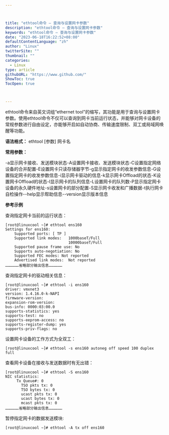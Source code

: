 ```yaml
---



title: "ethtool命令 – 查询与设置网卡参数"
description: "ethtool命令 – 查询与设置网卡参数"
keywords: "ethtool命令 – 查询与设置网卡参数"
date: "2023-06-18T16:22:52+08:00"
defaultContentLanguage: "zh"
author: "Linux"
twitterSite: ""
thumbnail: ""
categories:
  - Linux
type: article
githubURL: "https://www.github.com/"
ShowToc: true
TocOpen: true



---
```


ethtool命令来自英文词组“ethernet tool”的缩写，其功能是用于查询与设置网卡参数。使用ethtool命令不仅可以查询到网卡当前运行状态，并能够对网卡设备的常规参数进行自由设定，亦能够开启如自动协商、传输速度限制、双工或局域网唤醒等功能。

**语法格式：** ethtool [参数] 网卡名

**常用参数：**

-a显示网卡接收、发送模块状态-A设置网卡接收、发送模块状态-C设置指定网络设备的合并配置-E设置网卡只读存储器字节-g显示指定网卡的收发参数信息-G设置指定网卡的收发参数信息-i显示网卡驱动的信息-k显示网卡Offload的状态-K设置网卡Offload的状态-I显示网卡的队列信息-L设置网卡的队列数-P显示指定网卡设备的永久硬件地址-s设置网卡的部分配置-S显示网卡收发和广播数据-t执行网卡自检操作--help显示帮助信息--version显示版本信息

**参考示例**

查询指定网卡当前的运行状态：

```
[root@linuxcool ~]# ethtool ens160
Settings for ens160:
	Supported ports: [ TP ]
	Supported link modes:   1000baseT/Full
	                        10000baseT/Full
	Supported pause frame use: No
	Supports auto-negotiation: No
	Supported FEC modes: Not reported
	Advertised link modes:  Not reported
………………省略部分输出信息………………
```

查询指定网卡的驱动相关信息：

```
[root@linuxcool ~]# ethtool -i ens160
driver: vmxnet3
version: 1.4.16.0-k-NAPI
firmware-version:
expansion-rom-version:
bus-info: 0000:03:00.0
supports-statistics: yes
supports-test: no
supports-eeprom-access: no
supports-register-dump: yes
supports-priv-flags: no
```

设置网卡设备的工作方式为全双工：

```
[root@linuxcool ~]# ethtool -s ens160 autoneg off speed 100 duplex full
```

查看网卡设备在接收与发送数据时有无出错：

```
[root@linuxcool ~]# ethtool -S ens160
NIC statistics:
     Tx Queue#: 0
       TSO pkts tx: 0
       TSO bytes tx: 0
       ucast pkts tx: 0
       ucast bytes tx: 0
       mcast pkts tx: 0
………………省略部分输出信息………………
```

暂停指定网卡的数据发送模块:

```
[root@linuxcool ~]# ethtool -A tx off ens160
```